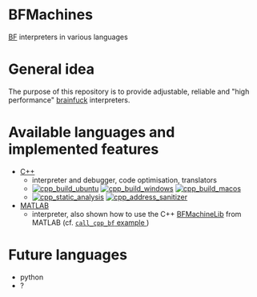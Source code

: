 # BFMachines
[BF](https://esolangs.org/wiki/Brainfuck) interpreters in various languages

# General idea
The purpose of this repository is to provide adjustable, reliable and "high performance" [brainfuck](https://esolangs.org/wiki/Brainfuck) interpreters.

# Available languages and implemented features

* [C++](cpp)
    * interpreter and debugger, code optimisation, translators
    * [![cpp_build_ubuntu](https://github.com/vil02/BFMachines/actions/workflows/cpp_build_ubuntu.yml/badge.svg)](https://github.com/vil02/BFMachines/actions/workflows/cpp_build_ubuntu.yml) [![cpp_build_windows](https://github.com/vil02/BFMachines/actions/workflows/cpp_build_windows.yml/badge.svg)](https://github.com/vil02/BFMachines/actions/workflows/cpp_build_windows.yml) [![cpp_build_macos](https://github.com/vil02/BFMachines/actions/workflows/cpp_build_macos.yml/badge.svg)](https://github.com/vil02/BFMachines/actions/workflows/cpp_build_macos.yml)
    * [![cpp_static_analysis](https://github.com/vil02/BFMachines/actions/workflows/cpp_static_analysis.yml/badge.svg)](https://github.com/vil02/BFMachines/actions/workflows/cpp_static_analysis.yml) [![cpp_address_sanitizer](https://github.com/vil02/BFMachines/actions/workflows/cpp_address_sanitizer.yml/badge.svg)](https://github.com/vil02/BFMachines/actions/workflows/cpp_address_sanitizer.yml)
* [MATLAB](matlab) 
    * interpreter, also shown how to use the C++ [BFMachineLib](cpp/BFMachineLib) from MATLAB (cf. [`call_cpp_bf` example ](matlab/examples/call_cpp_bf/run_cpp_bf.m))

# Future languages

* python
* ?
